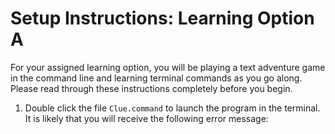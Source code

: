# Setup Instructions: Learning Option A

For your assigned learning option, you will be playing a text adventure game in the command line and learning terminal commands as you go along. Please read through these instructions completely before you begin.

1. Double click the file `Clue.command` to launch the program in the terminal. It is likely that you will receive the following error message:
